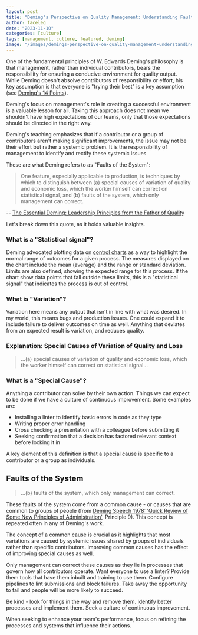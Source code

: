 ```yaml
---
layout: post
title: "Deming's Perspective on Quality Management: Understanding Faults of the System"
author: faceleg
date: "2023-11-10"
categories: [culture]
tags: [management, culture, featured, deming]
image: "/images/demings-perspective-on-quality-management-understanding-faults-of-the-system.png"
---
```


One of the fundamental principles of W. Edwards Deming's philosophy is that management, rather than individual contributors, bears the responsibility for ensuring a conducive environment for quality output. While Deming doesn't absolve contributors of responsibility or effort, his key assumption is that everyone is "trying their best" is a key assumption (see [Deming's 14 Points](/deming-14-points/)).

Deming's focus on management's role in creating a successful environment is a valuable lesson for all. Taking this approach does not mean we shouldn't have high expectations of our teams, only that those expectations should be directed in the right way.

Deming's teaching emphasizes that if a contributor or a group of contributors aren't making significant improvements, the issue may not be their effort but rather a systemic problem. It is the responsibility of management to identify and rectify these systemic issues

These are what Deming refers to as "Faults of the System":

> One feature, especially applicable to production, is techniques by which to distinguish between (a) special causes of variation of quality and economic loss, which the worker himself can correct on statistical signal, and (b) faults of the system, which only management can correct.

-- [The Essential Deming: Leadership Principles from the Father of Quality](https://learning.oreilly.com/library/view/-/9780071790222/ch01.html)

Let's break down this quote, as it holds valuable insights.

### What is a "Statistical signal"?

Deming advocated plotting data on [control charts](https://deming.org/the-first-control-chart/) as a way to highlight the normal range of outcomes for a given process. The measures displayed on the chart include the mean (average) and the range or standard deviation. Limits are also defined, showing the expected range for this process. If the chart show data points that fall outside these limits, this is a "statistical signal" that indicates the process is out of control.

### What is "Variation"?

Variation here means any output that isn't in line with what was desired. In my world, this means bugs and production issues. One could expand it to include failure to deliver outcomes on time as well. Anything that deviates from an expected result is variation, and reduces quality.

### Explanation: Special Causes of Variation of Quality and Loss

> ...(a) special causes of variation of quality and economic loss, which the worker himself can correct on statistical signal...

### What is a "Special Cause"?

Anything a contributor can solve by their own action. Things we can expect to be done if we have a culture of continuous improvement. Some examples are:

- Installing a linter to identify basic errors in code as they type
- Writing proper error handling
- Cross checking a presentation with a colleague before submitting it
- Seeking confirmation that a decision has factored relevant context before locking it in

A key element of this definition is that a special cause is specific to a contributor or a group as individuals.

## Faults of the System

> ...(b) faults of the system, which only management can correct.

These faults of the system come from a common cause - or causes that are common to groups of people (from [Deming Speech 1978: 'Quick Review of Some New Principles of Administration'](https://www.qualitydigest.com/inside/management-article/deming-speech-1978-quick-review-some-new-principles-administration-112421), Principle 9). This concept is repeated often in any of Deming's work.

The concept of a common cause is crucial as it highlights that most variations are caused by systemic issues shared by groups of individuals rather than specific contributors. Improving common causes has the effect of improving special causes as well.

Only management can correct these causes as they lie in processes that govern how all contributors operate. Want everyone to use a linter? Provide them tools that have them inbuilt and training to use them. Configure pipelines to lint submissions and block failures. Take away the opportunity to fail and people will be more likely to succeed.

Be kind - look for things in the way and remove them. Identify better processes and implement them. Seek a culture of continuous improvement.

When seeking to enhance your team's performance, focus on refining the processes and systems that influence their actions.
